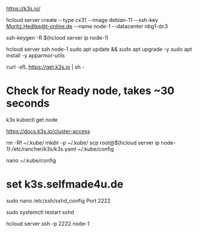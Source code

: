 https://k3s.io/

hcloud server create --type cx31 --image debian-11 --ssh-key Moritz.Hedtke@t-online.de --name node-1 --datacenter nbg1-dc3

ssh-keygen -R $(hcloud server ip node-1)

hcloud server ssh node-1
sudo apt update && sudo apt upgrade -y
sudo apt install -y apparmor-utils

curl -sfL https://get.k3s.io | sh - 
# Check for Ready node, takes ~30 seconds 
k3s kubectl get node 

https://docs.k3s.io/cluster-access


rm -Rf ~/.kube/
mkdir -p ~/.kube/
scp root@$(hcloud server ip node-1):/etc/rancher/k3s/k3s.yaml ~/.kube/config

nano ~/.kube/config 
# set k3s.selfmade4u.de



sudo nano /etc/ssh/sshd_config
Port 2222

sudo systemctl restart sshd

hcloud server ssh -p 2222 node-1